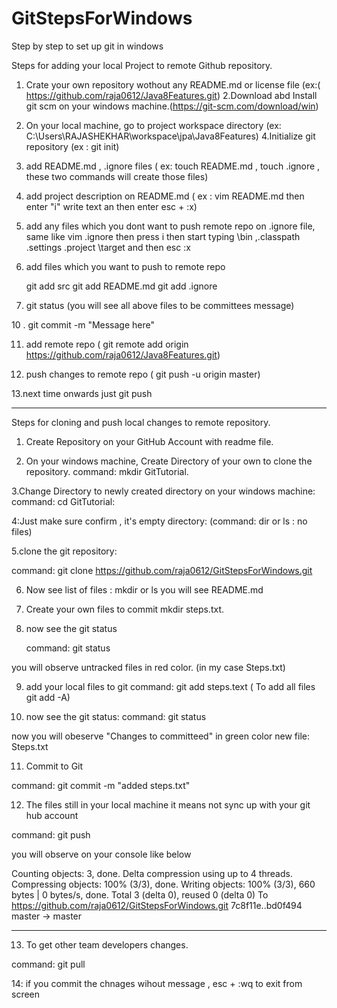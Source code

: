 # GitStepsForWindows
Step by step to set up git in windows

Steps for adding your local Project to remote Github repository.

1. Crate your own repository wothout any README.md or license file (ex:( https://github.com/raja0612/Java8Features.git)
2.Download abd Install git scm on your windows machine.(https://git-scm.com/download/win)
3. On your local machine, go to project workspace directory (ex: C:\Users\RAJASHEKHAR\workspace\jpa\Java8Features)
4.Initialize git repository (ex : git init)
5. add README.md  , .ignore files ( ex: touch README.md , touch .ignore  , these two commands will create those files)
6. add project description on README.md ( ex : vim README.md then enter "i" write text an then enter esc + :x)
7. add any files which you dont want to push remote repo  on .ignore file, same like vim .ignore then press i then start typing \bin ,\.classpath \.settings \.project \target and then esc :x 
8. add files which you want to push to remote repo 
  
    git add src
    git add README.md
    git add .ignore
    
    
9. git status (you will see all above files to be committees message)


10 . git commit -m "Message here"

11. add remote repo ( git remote add origin https://github.com/raja0612/Java8Features.git)

12. push changes to remote repo ( git push -u origin master)

13.next time onwards just git push 


----------------------------------------------------------------------------------------------------------


Steps for cloning and push local changes to remote repository.

1. Create Repository on your GitHub Account with readme file.

2. On your windows machine, Create Directory of your own to clone the repository.
  command: mkdir GitTutorial.

3.Change Directory to newly created directory on your windows machine: 
 command: cd GitTutorial:

4:Just make sure confirm , it's empty directory: (command: dir or ls : no files)

5.clone the git repository:

  command: git clone https://github.com/raja0612/GitStepsForWindows.git 

6. Now see list of files : mkdir or ls 
  you will see README.md

7. Create your own files to commit
   mkdir steps.txt.

8. now see the git status 

   command: git status

  you will observe untracked files in red color. (in my case Steps.txt)

9. add your local files to git
   command: git add steps.text ( To add all files git add -A)

10.   now see the git status:
  command: git status

now you will obeserve "Changes to committeed" in green color
  new file: Steps.txt

11. Commit to Git

  command: git commit -m "added steps.txt"

12. The files still in your local machine it means not sync up with your git hub account

   command:  git push

 you will observe on your console like below

Counting objects: 3, done.
Delta compression using up to 4 threads.
Compressing objects: 100% (3/3), done.
Writing objects: 100% (3/3), 660 bytes | 0 bytes/s, done.
Total 3 (delta 0), reused 0 (delta 0)
To https://github.com/raja0612/GitStepsForWindows.git
   7c8f11e..bd0f494  master -> master




-----------------------------------------------------------------------------------------------------------------------------------------


 13. To get other team developers changes.

command: git pull


14: if you commit the chnages wihout message , esc + :wq to exit from screen

